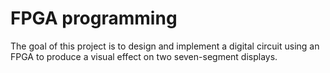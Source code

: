 # FPGA programming

The goal of this project is to design and implement a digital circuit using an FPGA to produce a visual effect on two seven-segment displays.
